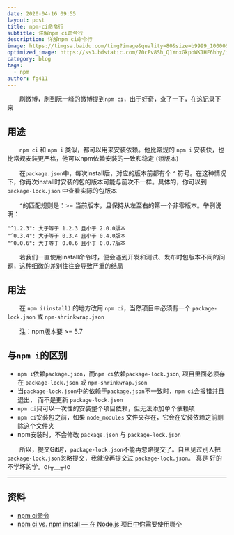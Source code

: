 ```yaml
---
date: 2020-04-16 09:55
layout: post
title: npm-ci命令行
subtitle: 详解npm ci命令行
description: 详解npm ci命令行
image: https://timgsa.baidu.com/timg?image&quality=80&size=b9999_10000&sec=1578046469146&di=24b211897ae2ce4b99f4c04c8cbfaced&imgtype=0&src=http%3A%2F%2Fattimg.dospy.com%2Fimg%2Fday_110923%2F20110923_0dd4df9e10e0aabdb8aaoGPSl0x9i9p6.jpg
optimized_image: https://ss3.bdstatic.com/70cFv8Sh_Q1YnxGkpoWK1HF6hhy/it/u=3623108049,2020416334&fm=26&gp=0.jpg
category: blog
tags:
  - npm
author: fg411
---
```


　　刷微博，刷到阮一峰的微博提到`npm ci`，出于好奇，查了一下，在这记录下来

## 用途

　　`npm ci` 和 `npm i` 类似，都可以用来安装依赖。他比常规的 `npm i` 安装快，也比常规安装更严格，他可以npm依赖安装的一致和稳定 (锁版本)

　　在`package.json`中，每次install后，对应的版本前都有个 `^` 符号。在这种情况下，你再次install时安装的包的版本可能与前次不一样。具体的，你可以到 `package-lock.json` 中查看实际的包版本

　　`^`的匹配规则是：>= 当前版本，且保持从左至右的第一个非零版本。举例说明：

```
"^1.2.3": 大于等于 1.2.3 且小于 2.0.0版本
"^0.3.4": 大于等于 0.3.4 且小于 0.4.0版本
"^0.0.6": 大于等于 0.0.6 且小于 0.0.7版本
```

　　若我们一直使用install命令时，便会遇到开发和测试、发布时包版本不同的问题，这种细微的差别往往会导致严重的结局

## 用法

　　在 `npm i(install)` 的地方改用 `npm ci`，当然项目中必须有一个 `package-lock.json` 或 `npm-shrinkwrap.json`

　　注：npm版本要 >= 5.7

## 与`npm i`的区别

- `npm i`依赖`package.json`，而`npm ci`依赖`package-lock.json`, 项目里面必须存在 `package-lock.json` 或 `npm-shrinkwrap.json`
- 当`package-lock.json`中的依赖于`package.json`不一致时，`npm ci`会报错并且退出， 而不是更新 `package-lock.json`
- `npm ci`只可以一次性的安装整个项目依赖，但无法添加单个依赖项
- `npm ci`安装包之前，如果 `node_modules` 文件夹存在，它会在安装依赖之前删除这个文件夹
- npm安装时，不会修改 `package.json` 与 `package-lock.json`

　　所以，提交Git时，`package-lock.json`不能再忽略提交了。自从见过别人把`package-lock.json`忽略提交，我就没再提交过 `package-lock.json`。 真是 好的不学坏的学。o(╥﹏╥)o

------

## 资料

 - [npm ci命令](https://www.zhuyuntao.cn/npm-ci%E5%91%BD%E4%BB%A4)
 - [npm ci vs. npm install — 在 Node.js 项目中你需要使用哪个](https://www.codercto.com/a/92251.html)
